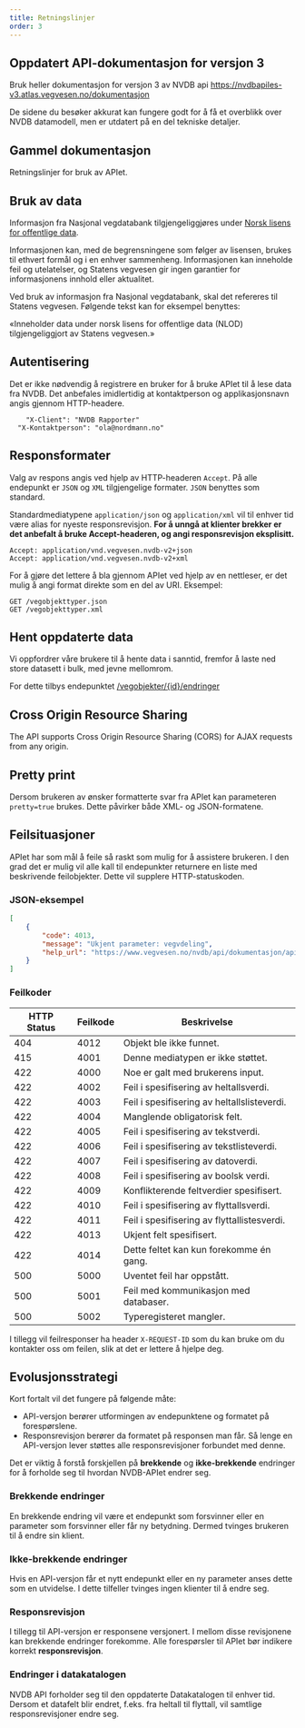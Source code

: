 ```yaml
---
title: Retningslinjer
order: 3
---
```


## Oppdatert API-dokumentasjon for versjon 3

Bruk heller dokumentasjon for versjon 3 av NVDB api https://nvdbapiles-v3.atlas.vegvesen.no/dokumentasjon

De sidene du besøker akkurat kan fungere godt for å få et overblikk over NVDB datamodell, men er utdatert på en del tekniske detaljer.

## Gammel dokumentasjon


Retningslinjer for bruk av APIet.

## Bruk av data

Informasjon fra Nasjonal vegdatabank tilgjengeliggjøres under [Norsk lisens for offentlige data](http://data.norge.no/nlod/no/1.0).

Informasjonen kan, med de begrensningene som følger av lisensen, brukes til ethvert formål og i en enhver sammenheng. Informasjonen kan inneholde feil og utelatelser, og Statens vegvesen gir ingen garantier for informasjonens innhold eller aktualitet.

Ved bruk av informasjon fra Nasjonal vegdatabank, skal det refereres til Statens vegvesen. Følgende tekst kan for eksempel benyttes:

«Inneholder data under norsk lisens for offentlige data (NLOD) tilgjengeliggjort av Statens vegvesen.»

## Autentisering

Det er ikke nødvendig å registrere en bruker for å bruke APIet til å lese data fra NVDB. Det anbefales imidlertidig at kontaktperson og applikasjonsnavn angis gjennom HTTP-headere.


```
	"X-Client": "NVDB Rapporter"
  "X-Kontaktperson": "ola@nordmann.no"
```

## Responsformater

Valg av respons angis ved hjelp av HTTP-headeren `Accept`. På alle endepunkt er `JSON` og `XML` tilgjengelige formater. `JSON` benyttes som standard.

Standardmediatypene `application/json` og `application/xml` vil til enhver tid være <emph>alias</emph> for nyeste responsrevisjon. **For å unngå at klienter brekker er det anbefalt å bruke Accept-headeren, og angi responsrevisjon eksplisitt.**

```
Accept: application/vnd.vegvesen.nvdb-v2+json
Accept: application/vnd.vegvesen.nvdb-v2+xml
```

For å gjøre det lettere å bla gjennom APIet ved hjelp av en nettleser, er det mulig å angi format direkte som en del av URI. Eksempel:

```
GET /vegobjekttyper.json
GET /vegobjekttyper.xml
```

## Hent oppdaterte data

Vi oppfordrer våre brukere til å hente data i sanntid, fremfor å laste ned store datasett i bulk, med jevne mellomrom.

For dette tilbys endepunktet [/vegobjekter/{id}/endringer](endepunkt/vegobjekter#hent-endringer)

## Cross Origin Resource Sharing

The API supports Cross Origin Resource Sharing (CORS) for AJAX requests from any origin.

## Pretty print

Dersom brukeren av ønsker formatterte svar fra APIet kan parameteren `pretty=true` brukes. Dette påvirker både XML- og JSON-formatene.

## Feilsituasjoner

APIet har som mål å feile så raskt som mulig for å assistere brukeren. I den grad det er mulig vil alle kall til endepunkter returnere en liste med beskrivende feilobjekter. Dette vil supplere HTTP-statuskoden.

### JSON-eksempel

```json
[
    {
        "code": 4013,
        "message": "Ukjent parameter: vegvdeling",
        "help_url": "https://www.vegvesen.no/nvdb/api/dokumentasjon/api/page/3"
    }
]
```
### Feilkoder

<table>
    <thead>
    <tr>
        <th>HTTP Status</th>
        <th>Feilkode</th>
        <th>Beskrivelse</th>
    </tr>
    </thead>
    <tbody>
    <tr>
        <td>404</td>
        <td>4012</td>
        <td>Objekt ble ikke funnet.</td>
    </tr>
    <tr>
        <td>415</td>
        <td>4001</td>
        <td>Denne mediatypen er ikke støttet.</td>
    </tr>
    <tr>
        <td>422</td>
        <td>4000</td>
        <td>Noe er galt med brukerens input.</td>
    </tr>
    <tr>
        <td>422</td>
        <td>4002</td>
        <td>Feil i spesifisering av heltallsverdi.</td>
    </tr>
    <tr>
        <td>422</td>
        <td>4003</td>
        <td>Feil i spesifisering av heltallslisteverdi.</td>
    </tr>
    <tr>
        <td>422</td>
        <td>4004</td>
        <td>Manglende obligatorisk felt.</td>
    </tr>
    <tr>
        <td>422</td>
        <td>4005</td>
        <td>Feil i spesifisering av tekstverdi.</td>
    </tr>
    <tr>
        <td>422</td>
        <td>4006</td>
        <td>Feil i spesifisering av tekstlisteverdi.</td>
    </tr>
    <tr>
        <td>422</td>
        <td>4007</td>
        <td>Feil i spesifisering av datoverdi.</td>
    </tr>
    <tr>
        <td>422</td>
        <td>4008</td>
        <td>Feil i spesifisering av boolsk verdi.</td>
    </tr>
    <tr>
        <td>422</td>
        <td>4009</td>
        <td>Konflikterende feltverdier spesifisert.</td>
    </tr>
    <tr>
        <td>422</td>
        <td>4010</td>
        <td>Feil i spesifisering av flyttallsverdi.</td>
    </tr>
    <tr>
        <td>422</td>
        <td>4011</td>
        <td>Feil i spesifisering av flyttallistesverdi.</td>
    </tr>
    <tr>
        <td>422</td>
        <td>4013</td>
        <td>Ukjent felt spesifisert.</td>
    </tr>
    <tr>
        <td>422</td>
        <td>4014</td>
        <td>Dette feltet kan kun forekomme én gang.</td>
    </tr>
    <tr>
        <td>500</td>
        <td>5000</td>
        <td>Uventet feil har oppstått.</td>
    </tr>
    <tr>
        <td>500</td>
        <td>5001</td>
        <td>Feil med kommunikasjon med databaser.</td>
    </tr>
    <tr>
        <td>500</td>
        <td>5002</td>
        <td>Typeregisteret mangler.</td>
    </tr>
    </tbody>
</table>

I tillegg vil feilresponser ha header `X-REQUEST-ID` som du kan bruke om du kontakter oss om feilen, slik at det er lettere å hjelpe deg.

## Evolusjonsstrategi

Kort fortalt vil det fungere på følgende måte:

*   API-versjon berører utformingen av endepunktene og formatet på forespørslene.
*   Responsrevisjon berører da formatet på responsen man får. Så lenge en API-versjon lever støttes alle responsrevisjoner forbundet med denne.

Det er viktig å forstå forskjellen på **brekkende** og **ikke-brekkende** endringer for å forholde seg til hvordan NVDB-APIet endrer seg.

### Brekkende endringer

En brekkende endring vil være et endepunkt som forsvinner eller en parameter som forsvinner eller får ny betydning. Dermed tvinges brukeren til å endre sin klient.

### Ikke-brekkende endringer

Hvis en API-versjon får et nytt endepunkt eller en ny parameter anses dette som en utvidelse. I dette tilfeller tvinges ingen klienter til å endre seg.

### Responsrevisjon

I tillegg til API-versjon er responsene versjonert. I mellom disse revisjonene kan brekkende endringer forekomme. Alle forespørsler til APIet bør indikere korrekt **responsrevisjon**.

### Endringer i datakatalogen

NVDB API forholder seg til den oppdaterte Datakatalogen til enhver tid. Dersom et datafelt blir endret, f.eks. fra heltall til flyttall, vil samtlige responsrevisjoner endre seg.
